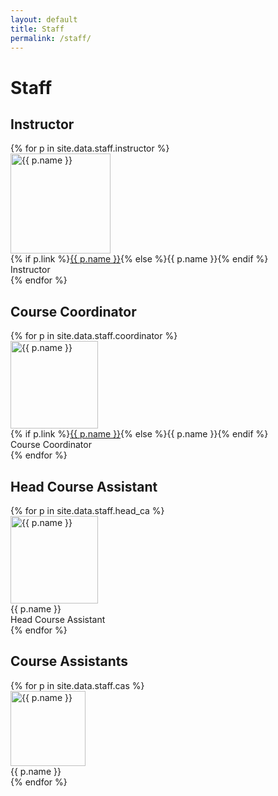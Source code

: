 ```yaml
---
layout: default
title: Staff
permalink: /staff/
---
```


# Staff

<h2>Instructor</h2>
<div class="row row-cols-2 row-cols-sm-3 row-cols-md-4 row-cols-lg-5 g-4">
  {% for p in site.data.staff.instructor %}
  <div class="col">
    <div class="text-center">
      <img src="{{ p.photo | relative_url }}"
           class="rounded-circle d-block mx-auto img-fluid"
           style="width:160px;height:160px;object-fit:cover;"
           alt="{{ p.name }}">
      <div class="mt-2 fw-semibold">
        {% if p.link %}<a href="{{ p.link }}" target="_blank" rel="noopener">{{ p.name }}</a>{% else %}{{ p.name }}{% endif %}
      </div>
      <div class="text-muted small">Instructor</div>
    </div>
  </div>
  {% endfor %}
</div>

<h2>Course Coordinator</h2>
<div class="row row-cols-2 row-cols-sm-3 row-cols-md-4 row-cols-lg-5 g-4">
  {% for p in site.data.staff.coordinator %}
  <div class="col">
    <div class="text-center">
      <img src="{{ p.photo | relative_url }}"
           class="rounded-circle d-block mx-auto img-fluid"
           style="width:140px;height:140px;object-fit:cover;"
           alt="{{ p.name }}">
      <div class="mt-2 fw-semibold">
        {% if p.link %}<a href="{{ p.link }}" target="_blank" rel="noopener">{{ p.name }}</a>{% else %}{{ p.name }}{% endif %}
      </div>
      <div class="text-muted small">Course Coordinator</div>
    </div>
  </div>
  {% endfor %}
</div>

<h2>Head Course Assistant</h2>
<div class="row row-cols-2 row-cols-sm-3 row-cols-md-4 row-cols-lg-5 g-4">
  {% for p in site.data.staff.head_ca %}
  <div class="col">
    <div class="text-center">
      <img src="{{ p.photo | relative_url }}"
           class="rounded-circle d-block mx-auto img-fluid"
           style="width:140px;height:140px;object-fit:cover;"
           alt="{{ p.name }}">
      <div class="mt-2 fw-semibold">{{ p.name }}</div>
      <div class="text-muted small">Head Course Assistant</div>
    </div>
  </div>
  {% endfor %}
</div>

<h2>Course Assistants</h2>
<div class="row row-cols-2 row-cols-sm-3 row-cols-md-4 row-cols-lg-5 g-4">
  {% for p in site.data.staff.cas %}
  <div class="col">
    <div class="text-center">
      <img src="{{ p.photo | relative_url }}"
           class="rounded-circle d-block mx-auto img-fluid"
           style="width:120px;height:120px;object-fit:cover;"
           alt="{{ p.name }}">
      <div class="mt-2">{{ p.name }}</div>
    </div>
  </div>
  {% endfor %}
</div>

